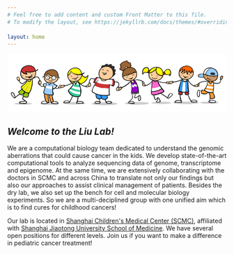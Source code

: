 ```yaml
---
# Feel free to add content and custom Front Matter to this file.
# To modify the layout, see https://jekyllrb.com/docs/themes/#overriding-theme-defaults

layout: home
---
```

<img src="images/homepic-1.png" class="align-center" alt="">
<h2><em>Welcome to the Liu Lab!</em></h2>
We are a computational biology team dedicated to understand the genomic aberrations that could cause cancer in the kids. We develop state-of-the-art computational tools to analyze sequencing data of genome, transcriptome and epigenome. At the same time, we are extensively collaborating with the doctors in SCMC and across China to translate not only our findings but also our approaches to assist clinical management of patients. Besides the dry lab, we also set up the bench for cell and molecular biology experiments. So we are a multi-deciplined group with one unified aim which is to find cures for childhood cancers!  

Our lab is located in [Shanghai Children's Medical Center (SCMC)](https://scmc.com.cn/YYZY/portal/index/index.htm), affiliated with [Shanghai Jiaotong University School of Medicine](https://www.shsmu.edu.cn/). We have several open positions for different levels. Join us if you want to make a difference in pediatric cancer treatment!
